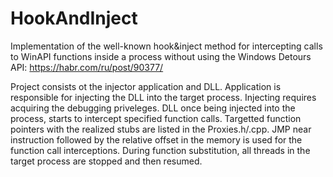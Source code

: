 # HookAndInject
Implementation of the well-known hook&inject method for intercepting calls to WinAPI functions inside a process without using the Windows Detours API: https://habr.com/ru/post/90377/

Project consists ot the injector application and DLL. Application is responsible for injecting the DLL into the target process. Injecting requires acquiring the debugging priveleges. DLL once being injected into the process, starts to intercept specified function calls. Targetted function pointers with the realized stubs are listed in the Proxies.h/.cpp. JMP near instruction followed by the relative offset in the memory is used for the function call interceptions. During function substitution, all threads in the target process are stopped and then resumed.
